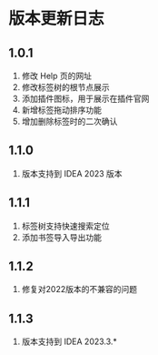 # 版本更新日志
## 1.0.1
1. 修改 Help 页的网址
2. 修改标签树的根节点展示
3. 添加插件图标，用于展示在插件官网
4. 新增标签拖动排序功能
5. 增加删除标签时的二次确认

## 1.1.0

1. 版本支持到 IDEA 2023 版本

## 1.1.1

1. 标签树支持快速搜索定位
2. 添加书签导入导出功能

## 1.1.2

1. 修复对2022版本的不兼容的问题

## 1.1.3

1. 版本支持到 IDEA 2023.3.*